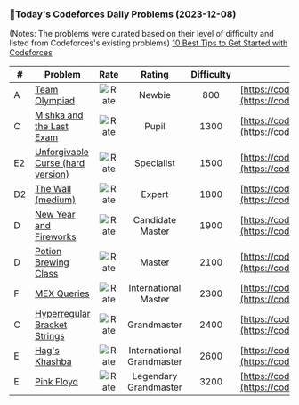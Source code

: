 ### 🌟Today's Codeforces Daily Problems (2023-12-08)
(Notes: The problems were curated based on their level of difficulty and listed from Codeforces's existing problems)
[10 Best Tips to Get Started with Codeforces](https://github.com/ika9810/Codeforces-Daily-Problems/blob/main/10%20Best%20Tips%20to%20Get%20Started%20with%20Codeforces.md)

| # | Problem | Rate| Rating | Difficulty | Contest |
|---| ----- | :--------: | :----------: | :----------: | ---------- |
|A|[Team Olympiad](https://codeforces.com/contest/490/problem/A)|![Rate](https://img.shields.io/badge/Newbie-800-lightgrey)|Newbie|800|[https://codeforces.com/contest/490](https://codeforces.com/contest/490)|
|C|[Mishka and the Last Exam](https://codeforces.com/contest/1093/problem/C)|![Rate](https://img.shields.io/badge/Pupil-1300-brightgreen)|Pupil|1300|[https://codeforces.com/contest/1093](https://codeforces.com/contest/1093)|
|E2|[Unforgivable Curse (hard version)](https://codeforces.com/contest/1800/problem/E2)|![Rate](https://img.shields.io/badge/Specialist-1500-9cf)|Specialist|1500|[https://codeforces.com/contest/1800](https://codeforces.com/contest/1800)|
|D2|[The Wall (medium)](https://codeforces.com/contest/690/problem/D2)|![Rate](https://img.shields.io/badge/Expert-1800-blue)|Expert|1800|[https://codeforces.com/contest/690](https://codeforces.com/contest/690)|
|D|[New Year and Fireworks](https://codeforces.com/contest/750/problem/D)|![Rate](https://img.shields.io/badge/Candidate%20Master-1900-blueviolet)|Candidate Master|1900|[https://codeforces.com/contest/750](https://codeforces.com/contest/750)|
|D|[Potion Brewing Class](https://codeforces.com/contest/1654/problem/D)|![Rate](https://img.shields.io/badge/Master-2100-orange)|Master|2100|[https://codeforces.com/contest/1654](https://codeforces.com/contest/1654)|
|F|[MEX Queries](https://codeforces.com/contest/817/problem/F)|![Rate](https://img.shields.io/badge/International%20Master-2300-orange)|International Master|2300|[https://codeforces.com/contest/817](https://codeforces.com/contest/817)|
|C|[Hyperregular Bracket Strings](https://codeforces.com/contest/1830/problem/C)|![Rate](https://img.shields.io/badge/Grandmaster-2400-red)|Grandmaster|2400|[https://codeforces.com/contest/1830](https://codeforces.com/contest/1830)|
|E|[Hag's Khashba](https://codeforces.com/contest/975/problem/E)|![Rate](https://img.shields.io/badge/International%20Grandmaster-2600-red)|International Grandmaster|2600|[https://codeforces.com/contest/975](https://codeforces.com/contest/975)|
|E|[Pink Floyd](https://codeforces.com/contest/1142/problem/E)|![Rate](https://img.shields.io/badge/Legendary%20Grandmaster-3200-red)|Legendary Grandmaster|3200|[https://codeforces.com/contest/1142](https://codeforces.com/contest/1142)|
